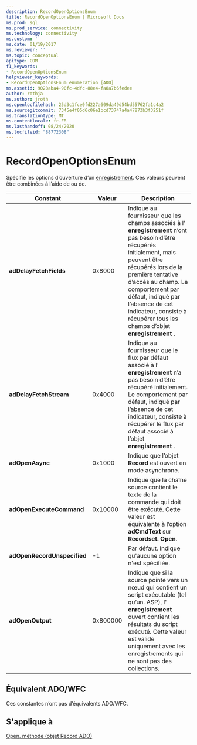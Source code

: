 ```yaml
---
description: RecordOpenOptionsEnum
title: RecordOpenOptionsEnum | Microsoft Docs
ms.prod: sql
ms.prod_service: connectivity
ms.technology: connectivity
ms.custom: ''
ms.date: 01/19/2017
ms.reviewer: ''
ms.topic: conceptual
apitype: COM
f1_keywords:
- RecordOpenOptionsEnum
helpviewer_keywords:
- RecordOpenOptionsEnum enumeration [ADO]
ms.assetid: 9028aba4-90fc-4dfc-88e4-fa8a7b6fedee
author: rothja
ms.author: jroth
ms.openlocfilehash: 25d3c1fce0fd227a609da49d54bd55762fa1c4a2
ms.sourcegitcommit: 7345e4f05d6c06e1bcd73747a4a47873b3f3251f
ms.translationtype: MT
ms.contentlocale: fr-FR
ms.lasthandoff: 08/24/2020
ms.locfileid: "88772308"
---
```

# <a name="recordopenoptionsenum"></a>RecordOpenOptionsEnum
Spécifie les options d’ouverture d’un [enregistrement](./record-object-ado.md). Ces valeurs peuvent être combinées à l’aide de ou de.  
  
|Constant|Valeur|Description|  
|--------------|-----------|-----------------|  
|**adDelayFetchFields**|0x8000|Indique au fournisseur que les champs associés à l' **enregistrement** n’ont pas besoin d’être récupérés initialement, mais peuvent être récupérés lors de la première tentative d’accès au champ. Le comportement par défaut, indiqué par l’absence de cet indicateur, consiste à récupérer tous les champs d’objet **enregistrement** .|  
|**adDelayFetchStream**|0x4000|Indique au fournisseur que le flux par défaut associé à l' **enregistrement** n’a pas besoin d’être récupéré initialement. Le comportement par défaut, indiqué par l’absence de cet indicateur, consiste à récupérer le flux par défaut associé à l’objet **enregistrement** .|  
|**adOpenAsync**|0x1000|Indique que l’objet **Record** est ouvert en mode asynchrone.|  
|**adOpenExecuteCommand**|0x10000|Indique que la chaîne source contient le texte de la commande qui doit être exécuté. Cette valeur est équivalente à l’option **adCmdText** sur **Recordset. Open**.|  
|**adOpenRecordUnspecified**|-1|Par défaut. Indique qu'aucune option n'est spécifiée.|  
|**adOpenOutput**|0x800000|Indique que si la source pointe vers un nœud qui contient un script exécutable (tel qu’un. ASP), l' **enregistrement** ouvert contient les résultats du script exécuté. Cette valeur est valide uniquement avec les enregistrements qui ne sont pas des collections.|  
  
## <a name="adowfc-equivalent"></a>Équivalent ADO/WFC  
 Ces constantes n’ont pas d’équivalents ADO/WFC.  
  
## <a name="applies-to"></a>S'applique à  
 [Open, méthode (objet Record ADO)](./open-method-ado-record.md)